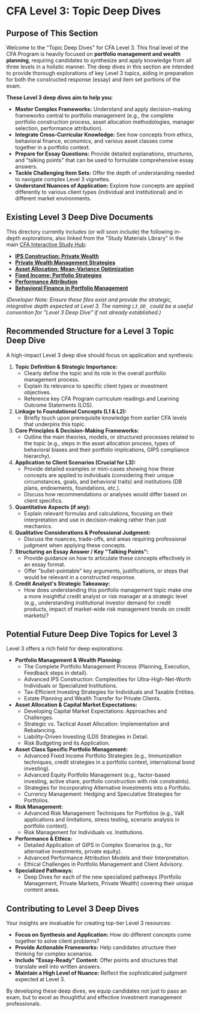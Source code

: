 # CFA Level 3: Topic Deep Dives

## Purpose of This Section

Welcome to the "Topic Deep Dives" for CFA Level 3. This final level of the CFA Program is heavily focused on **portfolio management and wealth planning**, requiring candidates to synthesize and apply knowledge from all three levels in a holistic manner. The deep dives in this section are intended to provide thorough explorations of key Level 3 topics, aiding in preparation for both the constructed response (essay) and item set portions of the exam.

**These Level 3 deep dives aim to help you:**

*   **Master Complex Frameworks:** Understand and apply decision-making frameworks central to portfolio management (e.g., the complete portfolio construction process, asset allocation methodologies, manager selection, performance attribution).
*   **Integrate Cross-Curricular Knowledge:** See how concepts from ethics, behavioral finance, economics, and various asset classes come together in a portfolio context.
*   **Prepare for Essay Questions:** Provide detailed explanations, structures, and "talking points" that can be used to formulate comprehensive essay answers.
*   **Tackle Challenging Item Sets:** Offer the depth of understanding needed to navigate complex Level 3 vignettes.
*   **Understand Nuances of Application:** Explore how concepts are applied differently to various client types (individual and institutional) and in different market environments.

## Existing Level 3 Deep Dive Documents

This directory currently includes (or will soon include) the following in-depth explorations, also linked from the "Study Materials Library" in the main [CFA Interactive Study Hub](../../../index.html):

*   **[IPS Construction: Private Wealth](./L3_DD_IPS_Construction_Private_Wealth.md)**
*   **[Private Wealth Management Strategies](./L3_Private_Wealth_Management_Strategies.md)**
*   **[Asset Allocation: Mean-Variance Optimization](./L3_DD_Asset_Allocation_Mean_Variance.md)**
*   **[Fixed Income: Portfolio Strategies](./L3_DD_Fixed_Income_Portfolio_Strategies.md)**
*   **[Performance Attribution](./L3_DD_Performance_Attribution.md)**
*   **[Behavioral Finance in Portfolio Management](./L3_Behavioral_Finance_in_Portfolio_Management.md)**

*(Developer Note: Ensure these files exist and provide the strategic, integrative depth expected at Level 3. The naming `L3_DD_` could be a useful convention for "Level 3 Deep Dive" if not already established.)*

## Recommended Structure for a Level 3 Topic Deep Dive

A high-impact Level 3 deep dive should focus on application and synthesis:

1.  **Topic Definition & Strategic Importance:**
    *   Clearly define the topic and its role in the overall portfolio management process.
    *   Explain its relevance to specific client types or investment objectives.
    *   Reference key CFA Program curriculum readings and Learning Outcome Statements (LOS).
2.  **Linkage to Foundational Concepts (L1 & L2):**
    *   Briefly touch upon prerequisite knowledge from earlier CFA levels that underpins this topic.
3.  **Core Principles & Decision-Making Frameworks:**
    *   Outline the main theories, models, or structured processes related to the topic (e.g., steps in the asset allocation process, types of behavioral biases and their portfolio implications, GIPS compliance hierarchy).
4.  **Application to Client Scenarios (Crucial for L3):**
    *   Provide detailed examples or mini-cases showing how these concepts are applied to individuals (considering their unique circumstances, goals, and behavioral traits) and institutions (DB plans, endowments, foundations, etc.).
    *   Discuss how recommendations or analyses would differ based on client specifics.
5.  **Quantitative Aspects (if any):**
    *   Explain relevant formulas and calculations, focusing on their interpretation and use in decision-making rather than just mechanics.
6.  **Qualitative Considerations & Professional Judgment:**
    *   Discuss the nuances, trade-offs, and areas requiring professional judgment when applying these concepts.
7.  **Structuring an Essay Answer / Key "Talking Points":**
    *   Provide guidance on how to articulate these concepts effectively in an essay format.
    *   Offer "bullet-pointable" key arguments, justifications, or steps that would be relevant in a constructed response.
8.  **Credit Analyst's Strategic Takeaway:**
    *   How does understanding this portfolio management topic make one a more insightful credit analyst or risk manager at a strategic level (e.g., understanding institutional investor demand for credit products, impact of market-wide risk management trends on credit markets)?

## Potential Future Deep Dive Topics for Level 3

Level 3 offers a rich field for deep explorations:

*   **Portfolio Management & Wealth Planning:**
    *   The Complete Portfolio Management Process (Planning, Execution, Feedback steps in detail).
    *   Advanced IPS Construction: Complexities for Ultra-High-Net-Worth Individuals or Specialized Institutions.
    *   Tax-Efficient Investing Strategies for Individuals and Taxable Entities.
    *   Estate Planning and Wealth Transfer for Private Clients.
*   **Asset Allocation & Capital Market Expectations:**
    *   Developing Capital Market Expectations: Approaches and Challenges.
    *   Strategic vs. Tactical Asset Allocation: Implementation and Rebalancing.
    *   Liability-Driven Investing (LDI) Strategies in Detail.
    *   Risk Budgeting and its Application.
*   **Asset Class Specific Portfolio Management:**
    *   Advanced Fixed Income Portfolio Strategies (e.g., Immunization techniques, credit strategies in a portfolio context, international bond investing).
    *   Advanced Equity Portfolio Management (e.g., factor-based investing, active share, portfolio construction with risk constraints).
    *   Strategies for Incorporating Alternative Investments into a Portfolio.
    *   Currency Management: Hedging and Speculative Strategies for Portfolios.
*   **Risk Management:**
    *   Advanced Risk Management Techniques for Portfolios (e.g., VaR applications and limitations, stress testing, scenario analysis in portfolio context).
    *   Risk Management for Individuals vs. Institutions.
*   **Performance & Ethics:**
    *   Detailed Application of GIPS in Complex Scenarios (e.g., for alternative investments, private equity).
    *   Advanced Performance Attribution Models and their Interpretation.
    *   Ethical Challenges in Portfolio Management and Client Advisory.
*   **Specialized Pathways:**
    *   Deep Dives for each of the new specialized pathways (Portfolio Management, Private Markets, Private Wealth) covering their unique content areas.

## Contributing to Level 3 Deep Dives

Your insights are invaluable for creating top-tier Level 3 resources:

*   **Focus on Synthesis and Application:** How do different concepts come together to solve client problems?
*   **Provide Actionable Frameworks:** Help candidates structure their thinking for complex scenarios.
*   **Include "Essay-Ready" Content:** Offer points and structures that translate well into written answers.
*   **Maintain a High Level of Nuance:** Reflect the sophisticated judgment expected at Level 3.

By developing these deep dives, we equip candidates not just to pass an exam, but to excel as thoughtful and effective investment management professionals.
